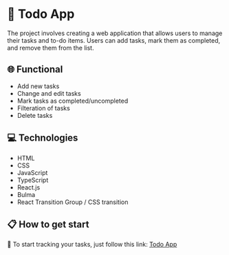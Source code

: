 # 📝 Todo App
The project involves creating a web application that allows users to manage their tasks and to-do items. Users can add tasks, mark them as completed, and remove them from the list.

## 🌐 Functional
* Add new tasks
* Change and edit tasks
* Mark tasks as completed/uncompleted
* Filteration of tasks
* Delete tasks

## 💻 Technologies
* HTML
* CSS
* JavaScript
* TypeScript
* React.js
* Bulma
* React Transition Group / CSS transition

## 📋 How to get start
🔗 To start tracking your tasks, just follow this link: [Todo App](https://irynabolbat.github.io/todo_app/)